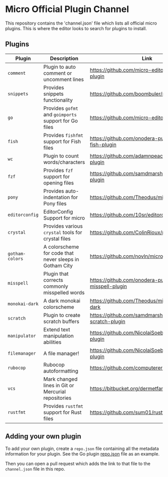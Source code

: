 # Micro Official Plugin Channel

This repository contains the 'channel.json' file which lists all official micro plugins. This is where the editor looks to search for plugins to install.

## Plugins

| Plugin          | Description                                             | Link                                                    |
| --------------- | ------------------------------------------------------- | ------------------------------------------------------- |
| `comment`       | Plugin to auto comment or uncomment lines               | https://github.com/micro-editor/comment-plugin          |
| `snippets`      | Provides snippets functionality                         | https://github.com/boombuler/microsnippets              |
| `go`            | Provides `gofmt` and `goimports` support for Go files   | https://github.com/micro-editor/go-plugin               |
| `fish`          | Provides `fishfmt` support for Fish files               | https://github.com/onodera-punpun/micro-fish-plugin     |
| `wc`            | Plugin to count words/characters                        | https://github.com/adamnpeace/micro-wc-plugin           |
| `fzf`           | Provides `fzf` support for opening files                | https://github.com/samdmarshall/micro-fzf-plugin        |
| `pony`          | Provides auto-indentation for Pony files                | https://github.com/Theodus/micro-pony-plugin            |
| `editorconfig`  | EditorConfig Support for micro                          | https://github.com/10sr/editorconfig-micro              |
| `crystal`       | Provides various `crystal` tools for crystal files      | https://github.com/ColinRioux/micro-crystal             |
| `gotham-colors` | A colorscheme for code that never sleeps in Gotham City | https://github.com/novln/micro-gotham-colors            |
| `misspell`      | Plugin that corrects commonly misspelled words          | https://github.com/onodera-punpun/micro-misspell-plugin |
| `monokai-dark`  | A dark monokai colorscheme                              | https://github.com/Theodus/micro-monokai-dark           |
| `scratch`       | Plugin to create scratch buffers                        | https://github.com/samdmarshall/micro-scratch-plugin    |
| `manipulator`   | Extend text manipulation abilities                      | https://github.com/NicolaiSoeborg/manipulator-plugin    |
| `filemanager`   | A file manager!                                         | https://github.com/NicolaiSoeborg/filemanager-plugin    |
| `rubocop`       | Rubocop autoformatting                                  | https://github.com/computerers/micro-rubocop            |
| `vcs`           | Mark changed lines in Git or Mercurial repositories     | https://bitbucket.org/dermetfan/micro-vcs               |
| `rustfmt`       | Provides `rustfmt` support for Rust files               | https://github.com/sum01/rustfmt-micro                  |

## Adding your own plugin

To add your own plugin, create a `repo.json` file containing all the metadata information for your plugin. See the Go plugin [repo.json](https://github.com/micro-editor/go-plugin/blob/master/repo.json) file as an example.

Then you can open a pull request which adds the link to that file to the `channel.json` file in this repo.
